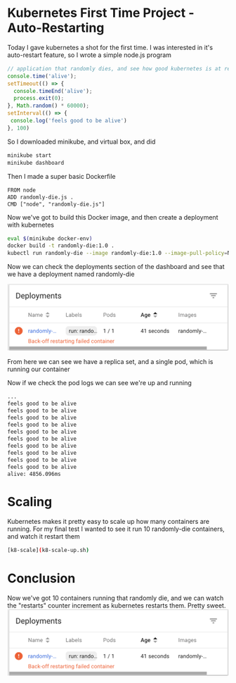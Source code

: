 # Kubernetes First Time Project - Auto-Restarting
Today I gave kubernetes a shot for the first time. I was interested in it's auto-restart feature, so I wrote a simple node.js program

```javascript
// application that randomly dies, and see how good kubernetes is at restarting it.
console.time('alive');
setTimeout(() => {
  console.timeEnd('alive');
  process.exit(0);
}, Math.random() * 60000);
setInterval(() => {
 console.log('feels good to be alive') 
}, 100)
```

So I downloaded minikube, and virtual box, and did 

```bash
minikube start
minikube dashboard
```

Then I made a super basic Dockerfile

```docker
FROM node
ADD randomly-die.js .
CMD ["node", "randomly-die.js"]
```

Now we've got to build this Docker image, and then create a deployment with kubernetes

```bash
eval $(minikube docker-env)
docker build -t randomly-die:1.0 .
kubectl run randomly-die --image randomly-die:1.0 --image-pull-policy=Never
```

Now we can check the deployments section of the dashboard and see that we have a deployment named randomly-die

![minikube dashboard image](dashboard.png "minikube dashboard")

From here we can see we have a replica set, and a single pod, which is running our container

Now if we check the pod logs we can see we're up and running

```
...
feels good to be alive
feels good to be alive
feels good to be alive
feels good to be alive
feels good to be alive
feels good to be alive
feels good to be alive
feels good to be alive
feels good to be alive
feels good to be alive
alive: 4856.096ms
```

# Scaling
Kubernetes makes it pretty easy to scale up how many containers are running. For my final test I wanted to see it run 10 randomly-die containers, and watch it restart them

```bash
[k8-scale](k8-scale-up.sh)
```
# Conclusion
Now we've got 10 containers running that randomly die, and we can watch the "restarts" counter increment as kubernetes restarts them. Pretty sweet.
![minikube dashboard image](dashboard.png "minikube dashboard")

